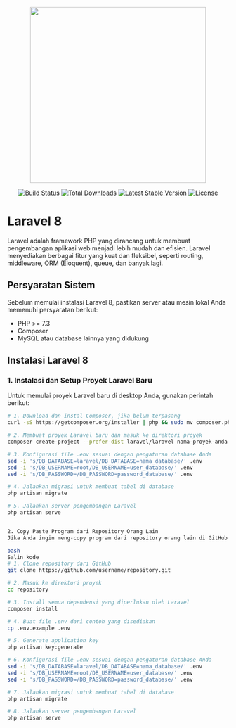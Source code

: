<p align="center"><a href="https://laravel.com" target="_blank"><img src="https://raw.githubusercontent.com/laravel/art/master/logo-lockup/5%20SVG/2%20CMYK/1%20Full%20Color/laravel-logolockup-cmyk-red.svg" width="400"></a></p>

<p align="center">
<a href="https://travis-ci.org/laravel/framework"><img src="https://travis-ci.org/laravel/framework.svg" alt="Build Status"></a>
<a href="https://packagist.org/packages/laravel/framework"><img src="https://img.shields.io/packagist/dt/laravel/framework" alt="Total Downloads"></a>
<a href="https://packagist.org/packages/laravel/framework"><img src="https://img.shields.io/packagist/v/laravel/framework" alt="Latest Stable Version"></a>
<a href="https://packagist.org/packages/laravel/framework"><img src="https://img.shields.io/packagist/l/laravel/framework" alt="License"></a>
</p>

# Laravel 8

Laravel adalah framework PHP yang dirancang untuk membuat pengembangan aplikasi web menjadi lebih mudah dan efisien. Laravel menyediakan berbagai fitur yang kuat dan fleksibel, seperti routing, middleware, ORM (Eloquent), queue, dan banyak lagi.

## Persyaratan Sistem

Sebelum memulai instalasi Laravel 8, pastikan server atau mesin lokal Anda memenuhi persyaratan berikut:

- PHP >= 7.3
- Composer
- MySQL atau database lainnya yang didukung

## Instalasi Laravel 8

### 1. Instalasi dan Setup Proyek Laravel Baru

Untuk memulai proyek Laravel baru di desktop Anda, gunakan perintah berikut:

```bash
# 1. Download dan instal Composer, jika belum terpasang
curl -sS https://getcomposer.org/installer | php && sudo mv composer.phar /usr/local/bin/composer

# 2. Membuat proyek Laravel baru dan masuk ke direktori proyek
composer create-project --prefer-dist laravel/laravel nama-proyek-anda && cd nama-proyek-anda

# 3. Konfigurasi file .env sesuai dengan pengaturan database Anda
sed -i 's/DB_DATABASE=laravel/DB_DATABASE=nama_database/' .env
sed -i 's/DB_USERNAME=root/DB_USERNAME=user_database/' .env
sed -i 's/DB_PASSWORD=/DB_PASSWORD=password_database/' .env

# 4. Jalankan migrasi untuk membuat tabel di database
php artisan migrate

# 5. Jalankan server pengembangan Laravel
php artisan serve


2. Copy Paste Program dari Repository Orang Lain
Jika Anda ingin meng-copy program dari repository orang lain di GitHub dan menjalankannya di desktop Anda, ikuti langkah-langkah berikut:

bash
Salin kode
# 1. Clone repository dari GitHub
git clone https://github.com/username/repository.git

# 2. Masuk ke direktori proyek
cd repository

# 3. Install semua dependensi yang diperlukan oleh Laravel
composer install

# 4. Buat file .env dari contoh yang disediakan
cp .env.example .env

# 5. Generate application key
php artisan key:generate

# 6. Konfigurasi file .env sesuai dengan pengaturan database Anda
sed -i 's/DB_DATABASE=laravel/DB_DATABASE=nama_database/' .env
sed -i 's/DB_USERNAME=root/DB_USERNAME=user_database/' .env
sed -i 's/DB_PASSWORD=/DB_PASSWORD=password_database/' .env

# 7. Jalankan migrasi untuk membuat tabel di database
php artisan migrate

# 8. Jalankan server pengembangan Laravel
php artisan serve
